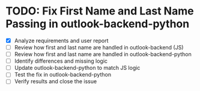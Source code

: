 # TODO: Fix First Name and Last Name Passing in outlook-backend-python

- [x] Analyze requirements and user report
- [ ] Review how first and last name are handled in outlook-backend (JS)
- [ ] Review how first and last name are handled in outlook-backend-python
- [ ] Identify differences and missing logic
- [ ] Update outlook-backend-python to match JS logic
- [ ] Test the fix in outlook-backend-python
- [ ] Verify results and close the issue
